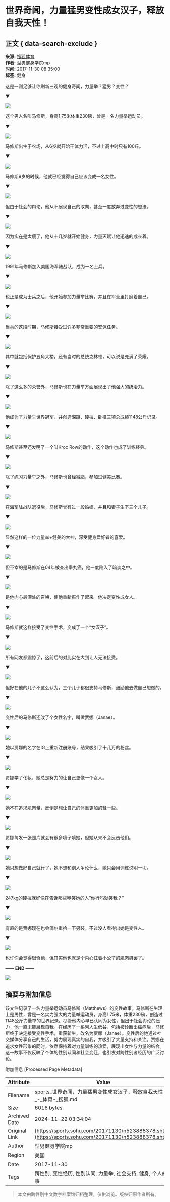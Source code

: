 # 世界奇闻，力量猛男变性成女汉子，释放自我天性！

## 正文 { data-search-exclude }


**来源:** [搜狐体育](https://sports.sohu.com/20171130/n523888378.shtml)  
**作者:** 型男健身学院mp  
**时间:** 2017-11-30 08:35:00  
**标签:** 健身  

这是一则足够让你刷新三观的健身奇闻，力量举？猛男？变性？

▼

![](https://5b0988e595225.cdn.sohucs.com/images/20171130/1e8baa194ed5440d92d3547d7ba74625.jpeg)

这个男人名叫马修斯，身高1.75米体重230磅，曾是一名力量举运动员。

▼

![](https://5b0988e595225.cdn.sohucs.com/images/20171130/e83e8468b6ba4822ab074763c3ae09ca.jpeg)

马修斯出生于农场，从6岁就开始干体力活，不过上高中时只有100斤。

▼

![](https://5b0988e595225.cdn.sohucs.com/images/20171130/bccc589795444f2497c5c6a31fdcf22e.jpeg)

马修斯9岁的时候，他就已经觉得自己应该变成一名女性。

▼

![](https://5b0988e595225.cdn.sohucs.com/images/20171130/0023514b5544469e865a8d3c0738a694.jpeg)

但由于社会的舆论，他从不展现自己的取向，甚至一度放弃过变性的想法。

▼

![](https://5b0988e595225.cdn.sohucs.com/images/20171130/96131652dbcd4fadb7344a845bbce281.jpeg)

因为实在是太瘦了，他从十几岁就开始健身，力量天赋让他迅速的成长着。

▼

![](https://5b0988e595225.cdn.sohucs.com/images/20171130/1b965129ccda44518d07061071e634f3.jpeg)

1991年马修斯加入美国海军陆战队，成为一名士兵。

▼

![](https://5b0988e595225.cdn.sohucs.com/images/20171130/4c4377061c284bc4a2a020ca842460f8.jpeg)

也正是成为士兵之后，他开始参加力量举比赛，并且在军营里打磨着自己。

▼

![](https://5b0988e595225.cdn.sohucs.com/images/20171130/43d0018358d84f91ab33542f8a9cb639.jpeg)

当兵的这段时期，马修斯接受过许多非常重要的安保任务。

▼

![](https://5b0988e595225.cdn.sohucs.com/images/20171130/f5dff57e3e974c13aa0828f19109cc10.jpeg)

其中就包括保护五角大楼，还有当时的总统克林顿，可以说是充满了荣耀。

▼

![](https://5b0988e595225.cdn.sohucs.com/images/20171130/1cb6c8d989ba45da911752758a33e98c.jpeg)

除了这么多的荣誉外，马修斯也在力量举方面展现出了他强大的统治力。

▼

![](https://5b0988e595225.cdn.sohucs.com/images/20171130/dace8586dbb04056921e11ecb403e835.jpeg)

他成为了力量举世界冠军，并创造深蹲、硬拉、卧推三项总成绩1148公斤记录。

▼

![](https://5b0988e595225.cdn.sohucs.com/images/20171130/3f4a19b9959144e99e5acfaffd1b5884.jpeg)

马修斯甚至还发明了一个叫Kroc Row的动作，这个动作也成了训练经典。

▼

![](https://5b0988e595225.cdn.sohucs.com/images/20171130/617295b89ceb4bd5a8f8547ae19f3597.jpeg)

除了练习力量举之外，马修斯也曾经减脂，参加过健美比赛。

▼

![](https://5b0988e595225.cdn.sohucs.com/images/20171130/f821deafe7254830b8a36c34887a895c.jpeg)

在海军陆战队退役后，马修斯曾有过一段婚姻，并且和妻子生下三个儿子。

▼

![](https://5b0988e595225.cdn.sohucs.com/images/20171130/41d348b1dca743b2a2e736ac54e0f5ab.jpeg)

显然这样的一位力量举+健美的大神，深受健身爱好者的喜爱。

▼

![](https://5b0988e595225.cdn.sohucs.com/images/20171130/2f698757b33a48f4b698d7dd01d70973.jpeg)

但不幸的是马修斯在04年被查出睾丸癌，他一度陷入了暗淡之中。

▼

![](https://5b0988e595225.cdn.sohucs.com/images/20171130/88582be68112481590f54a48459d5069.jpeg)

是他内心最深处的召唤，使他重新振作了起来。他决定变性成女人。

▼

![](https://5b0988e595225.cdn.sohucs.com/images/20171130/1efd6f29fb4945c38da9653399a49150.jpeg)

马修斯就这样接受了变性手术，变成了一个“女汉子”。

▼

![](https://5b0988e595225.cdn.sohucs.com/images/20171130/44df568bae0342bda0da4d110b565160.jpeg)

所有网友都震惊了，这前后的对比实在大到让人无法接受。

▼

![](https://5b0988e595225.cdn.sohucs.com/images/20171130/d9c39dfe169f4045994e0e931b958543.jpeg)

但好在他的儿子不这么认为，三个儿子都很支持马修斯，鼓励他去做自己想做的。

▼

![](https://5b0988e595225.cdn.sohucs.com/images/20171130/d12f591c8f70487b88285db17c3bff89.jpeg)

变性后的马修斯还改了个女性名字，叫做贾娜（Janae）。

▼

![](https://5b0988e595225.cdn.sohucs.com/images/20171130/a35e9b099a98423bac453f5bbbf55b73.jpeg)

她以贾娜的名字在IG上重新注册账号，结果吸引了十几万的粉丝。

▼

![](https://5b0988e595225.cdn.sohucs.com/images/20171130/a1f5ac587f9e45f4a53e12c4cd8beb50.jpeg)

贾娜学了化妆，她总是努力的让自己更像一个女人。

▼

![](https://5b0988e595225.cdn.sohucs.com/images/20171130/25877b6e29c34c869e19fb42c7589e0a.jpeg)

她不在追求肌肉量，反倒是想让自己的体重更加的轻一些。

▼

![](https://5b0988e595225.cdn.sohucs.com/images/20171130/1f242f05c15a4c8880d513409b3f96aa.jpeg)

贾娜每发一张照片就会有很多喷子喷她，但她从来不会反击他们。

▼

![](https://5b0988e595225.cdn.sohucs.com/images/20171130/f1892a9887d24a6fbef94ae7aad38cc6.jpeg)

她只想做好自己就行了，她不想和别人争论什么，她只会用训练说明一切。

▼

![](https://5b0988e595225.cdn.sohucs.com/images/20171130/37019e4a92c044f09ee2eaee692654df.jpeg)

247kg的硬拉就好像在告诉那些嘲笑她的人“你行吗就笑我？”

▼

![](https://5b0988e595225.cdn.sohucs.com/images/20171130/01badab6fc5040c0958bd2a9d37fc3d9.gif)

有趣的是贾娜现在也会偶尔重拾一下男装，不过没人看得出她是变性人。

▼

![](https://5b0988e595225.cdn.sohucs.com/images/20171130/1355e10b293a47ca82db8e30b159614a.jpeg)

也许你会觉得很奇葩，但其实他也就是个内心住着小公举的肌肉男罢了。

**—— END ——**

![](https://5b0988e595225.cdn.sohucs.com/images/20171130/bf8115fb8978400a8c8d211427d63c4a.gif)

## 摘要与附加信息

<!-- tcd_abstract -->
该文件记录了一名力量举运动员马修斯（Matthews）的变性故事。马修斯在生理上是男性，曾是一名实力强大的力量举运动员，身高1.75米，体重230磅，创造过1148公斤力量举的世界记录。尽管他内心早已认同为女性，但出于社会舆论的压力，他一直未能展现自我。在经历了一系列人生低谷，包括被诊断出癌症后，马修斯终于决定接受变性手术，重获新生，改名为贾娜（Janae）。变性后的她通过社交媒体分享自己的生活，努力展现真实的自我，并吸引了大量支持和关注。贾娜在追求女性形象的同时，依然保持着对力量训练的热爱，展现出女性与力量的结合。这一故事不仅反映了个体的性别认同和社会变迁，也引发对跨性别者经历的广泛讨论。
<!-- tcd_abstract_end -->

附加信息 [Processed Page Metadata]

| Attribute       | Value                                  |
|-----------------|----------------------------------------|
| Filename        | sports_世界奇闻，力量猛男变性成女汉子，释放自我天性！_-_体育-_搜狐.md                             |
| Size            | 6016 bytes                           |
| Archived Date   | 2024-11-22 03:34:04                             |
| Original Link   | [https://sports.sohu.com/20171130/n523888378.shtml](https://sports.sohu.com/20171130/n523888378.shtml)                       |
| Author          | 型男健身学院mp                               |
| Region          | 美国                               |
| Date            | 2017-11-30                                 |
| Tags            | 跨性别, 变性经历, 性别认同, 力量举, 社会支持, 健身, 个人故事                                 |
>
> 本文由跨性别中文数字档案馆归档整理，仅供浏览。版权归原作者所有。
>